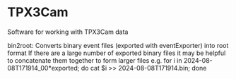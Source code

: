 # TPX3Cam
Software for working with TPX3Cam data

bin2root: Converts binary event files (exported with eventExporter) into root format
If there are a large number of exported binary files it may be helpful to concatenate them together to form larger files
e.g. for i in 2024-08-08T171914_00*exported; do cat $i >> 2024-08-08T171914.bin; done
